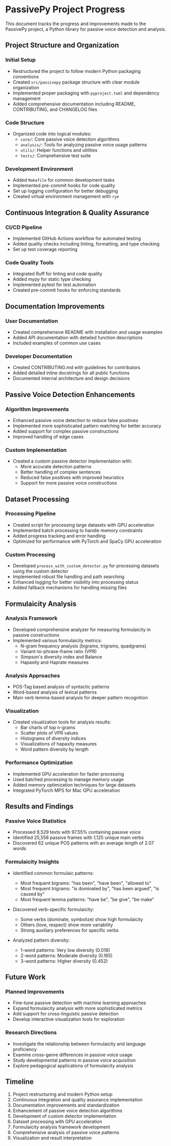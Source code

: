 # PassivePy Project Progress

This document tracks the progress and improvements made to the PassivePy project, a Python library for passive voice detection and analysis.

## Project Structure and Organization

### Initial Setup
- Restructured the project to follow modern Python packaging conventions
- Created `src/passivepy` package structure with clear module organization
- Implemented proper packaging with `pyproject.toml` and dependency management
- Added comprehensive documentation including README, CONTRIBUTING, and CHANGELOG files

### Code Structure
- Organized code into logical modules:
  - `core/`: Core passive voice detection algorithms
  - `analysis/`: Tools for analyzing passive voice usage patterns
  - `utils/`: Helper functions and utilities
  - `tests/`: Comprehensive test suite

### Development Environment
- Added `Makefile` for common development tasks
- Implemented pre-commit hooks for code quality
- Set up logging configuration for better debugging
- Created virtual environment management with `rye`

## Continuous Integration & Quality Assurance

### CI/CD Pipeline
- Implemented GitHub Actions workflow for automated testing
- Added quality checks including linting, formatting, and type checking
- Set up test coverage reporting

### Code Quality Tools
- Integrated Ruff for linting and code quality
- Added mypy for static type checking
- Implemented pytest for test automation
- Created pre-commit hooks for enforcing standards

## Documentation Improvements

### User Documentation
- Created comprehensive README with installation and usage examples
- Added API documentation with detailed function descriptions
- Included examples of common use cases

### Developer Documentation
- Created CONTRIBUTING.md with guidelines for contributors
- Added detailed inline docstrings for all public functions
- Documented internal architecture and design decisions

## Passive Voice Detection Enhancements

### Algorithm Improvements
- Enhanced passive voice detection to reduce false positives
- Implemented more sophisticated pattern matching for better accuracy
- Added support for complex passive constructions
- Improved handling of edge cases

### Custom Implementation
- Created a custom passive detector implementation with:
  - More accurate detection patterns
  - Better handling of complex sentences
  - Reduced false positives with improved heuristics
  - Support for more passive voice constructions

## Dataset Processing

### Processing Pipeline
- Created script for processing large datasets with GPU acceleration
- Implemented batch processing to handle memory constraints
- Added progress tracking and error handling
- Optimized for performance with PyTorch and SpaCy GPU acceleration

### Custom Processing
- Developed `process_with_custom_detector.py` for processing datasets using the custom detector
- Implemented robust file handling and path searching
- Enhanced logging for better visibility into processing status
- Added fallback mechanisms for handling missing files

## Formulaicity Analysis

### Analysis Framework
- Developed comprehensive analyzer for measuring formulaicity in passive constructions
- Implemented various formulaicity metrics:
  - N-gram frequency analysis (bigrams, trigrams, quadgrams)
  - Variant-to-phrase-frame ratio (VPR)
  - Simpson's diversity index and Balance
  - Hapaxity and Haprate measures

### Analysis Approaches
- POS-Tag based analysis of syntactic patterns
- Word-based analysis of lexical patterns
- Main verb lemma-based analysis for deeper pattern recognition

### Visualization
- Created visualization tools for analysis results:
  - Bar charts of top n-grams
  - Scatter plots of VPR values
  - Histograms of diversity indices
  - Visualizations of hapaxity measures
  - Word pattern diversity by length

### Performance Optimization
- Implemented GPU acceleration for faster processing
- Used batched processing to manage memory usage
- Added memory optimization techniques for large datasets
- Integrated PyTorch MPS for Mac GPU acceleration

## Results and Findings

### Passive Voice Statistics
- Processed 9,529 texts with 97.55% containing passive voice
- Identified 25,556 passive frames with 1,125 unique main verbs
- Discovered 62 unique POS patterns with an average length of 2.07 words

### Formulaicity Insights
- Identified common formulaic patterns:
  - Most frequent bigrams: "has been", "have been", "allowed to"
  - Most frequent trigrams: "is dominated by", "has been argued", "is caused by"
  - Most frequent lemma patterns: "have be", "be give", "be make"

- Discovered verb-specific formulaicity:
  - Some verbs (dominate, symbolize) show high formulaicity
  - Others (love, respect) show more variability
  - Strong auxiliary preferences for specific verbs

- Analyzed pattern diversity:
  - 1-word patterns: Very low diversity (0.018)
  - 2-word patterns: Moderate diversity (0.165)
  - 3-word patterns: Higher diversity (0.452)

## Future Work

### Planned Improvements
- Fine-tune passive detection with machine learning approaches
- Expand formulaicity analysis with more sophisticated metrics
- Add support for cross-linguistic passive detection
- Develop interactive visualization tools for exploration

### Research Directions
- Investigate the relationship between formulaicity and language proficiency
- Examine cross-genre differences in passive voice usage
- Study developmental patterns in passive voice acquisition
- Explore pedagogical applications of formulaicity analysis

## Timeline

1. Project restructuring and modern Python setup
2. Continuous integration and quality assurance implementation
3. Documentation improvements and standardization
4. Enhancement of passive voice detection algorithms
5. Development of custom detector implementation
6. Dataset processing with GPU acceleration
7. Formulaicity analysis framework development
8. Comprehensive analysis of passive voice patterns
9. Visualization and result interpretation
